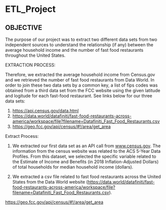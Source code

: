 # ETL_Project

## OBJECTIVE
The purpose of our project was to extract two different data sets from two independent sources to understand the relationship (if any) between the average household income and the number of fast food restaurants throughout the United States. 


EXTRACTION PROCESS:

Therefore, we extracted the average household income from Census.gov and we retrieved the number of fast food restaurants from Data World.  In order to join these two data sets by a common key, a list of fips codes was obtained from a third data set from the FCC website using the given latitude and logitude for each fast-food restaurant.  See links below for our three data sets:

1) https://api.census.gov/data.html
2) https://data.world/datafiniti/fast-food-restaurants-across-america/workspace/file?filename=Datafiniti_Fast_Food_Restaurants.csv
3) https://geo.fcc.gov/api/census/#!/area/get_area









Extract Process:

1) We extracted our first data set as an API call from www.census.gov.  The information from the census website was related to the ACS 5-Year Data Profiles.  From this dataset, we selected the specific variable related to the Estimate of Income and Benefits (in 2018 Inflation-Adjusted Dollars) of total households for median household income (dollars).

2) We extracted a csv file related to fast food restaurants across the United States from the Data World website (https://data.world/datafiniti/fast-food-restaurants-across-america/workspace/file?filename=Datafiniti_Fast_Food_Restaurants.csv).

https://geo.fcc.gov/api/census/#!/area/get_area
